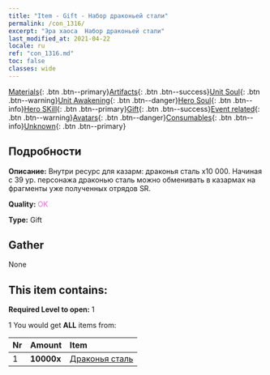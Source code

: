 ```yaml
---
title: "Item - Gift - Набор драконьей стали"
permalink: /con_1316/
excerpt: "Эра хаоса  Набор драконьей стали"
last_modified_at: 2021-04-22
locale: ru
ref: "con_1316.md"
toc: false
classes: wide
---
```

 [Materials](/ItemsRU/){: .btn .btn--primary}[Artifacts](/ItemsRU/Artifacts/){: .btn .btn--success}[Unit Soul](/ItemsRU/UnitSoul/){: .btn .btn--warning}[Unit Awakening](/ItemsRU/UnitAwakening/){: .btn .btn--danger}[Hero Soul](/ItemsRU/HeroSoul/){: .btn .btn--info}[Hero SKill](/ItemsRU/HeroSkill/){: .btn .btn--primary}[Gift](/ItemsRU/Gift/){: .btn .btn--success}[Event related](/ItemsRU/Events/){: .btn .btn--warning}[Avatars](/ItemsRU/Avatars/){: .btn .btn--danger}[Consumables](/ItemsRU/Consumables/){: .btn .btn--info}[Unknown](/ItemsRU/Unknown/){: .btn .btn--primary}

## Подробности
 **Описание:** Внутри ресурс для казарм: драконья сталь х10 000. Начиная с 39 ур. персонажа драконью сталь можно обменивать в казармах на фрагменты уже полученных отрядов SR.

 **Quality:** <span style="color: #DA70D6">OK</span>

 **Type:** Gift

## Gather

  None

## This item contains:

 **Required Level to open:** 1

 1 You would get **ALL** items  from:

  | Nr | Amount |     Item    |
  |:---|:-------|:------------|
  | 1 |  **10000x** | [Драконья сталь](/ItemsRU/con_880/) |  | 
